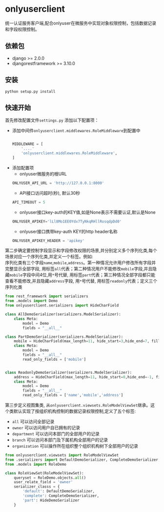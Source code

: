 # onlyuserclient

统一认证服务客户端,配合onlyuser在微服务中实现对象权限控制，包括数据记录和字段权限控制。    

## 依赖包
+ django >= 2.0.0
+ djangorestframework >= 3.10.0

## 安装
```shell
python setup.py install
```

## 快速开始

首先修改配置文件`settings.py`
添加以下配置项：
+ 添加中间件`onlyuserclient.middlewares.RoleMiddleware`到配置中
  ```python
  
  MIDDLEWARE = [
      '....'
      'onlyuserclient.middlewares.RoleMiddleware',
  ]  

  ```
+ 添加配置项
  * onlyuser微服务的根URL
  ```python
  ONLYUSER_API_URL = 'http://127.0.0.1:8000' 
  ```
  * API接口访问超时(秒), 默认30秒
  ```python
  API_TIMEOUT = 5
  ```
  * onlyuser接口key-auth的KEY值,如是None表示不需要认证,默认是None
  ```python
  ONLYUSER_APIKEY='lLl8Mo1EE0Ydx7TyNkqRHllRosqdpDd0'
  ```
  * onlyuser接口携带key-auth KEY的http header名称
  ```python
  ONLYUSER_APIKEY_HEADER = 'apikey'
  ```
  

第二步确定要控制字段显示和字段修改权限的场景,并分别定义多个序列化类,每个场景对应一个序列化类,并定义一个标签。例如:    
序列化类有三个字段`name`,`mobile`,`address`。第一种情况允许用户修改所有字段并完整显示全部字段, 用标签`all`代表；第二种情况用户不能修改`mobile`字段,并且隐藏`mobile`字段中间4位,用`*`号代替, 用标签`part`代表；第三种情况全部字段都只能查看不能修改,并且隐藏`address`字段, 用`*`号代替, 用标签`readonly`代表；定义三个序列化类
```python
from rest_framework import serializers
from .models import Demo
from onlyuserclient.serializers import HideCharField

class AllDemoSerializer(serializers.ModelSerializer):
    class Meta:
        model = Demo
        fields = "__all__"

class PartDemoSerializer(serializers.ModelSerializer):
    mobile = HideCharField(max_length=11, hide_start=3,hide_end=7, fill_char='*')
    class Meta:
        model = Demo
        fields = "__all__"
        read_only_fields = ['mobile']


class ReadonlyDemoSerializer(serializers.ModelSerializer):
    address = HideCharField(max_length=11, hide_start=0,hide_end=-1, fill_char='*')
    class Meta:
        model = Demo
        fields = "__all__"
        read_only_fields = ['name','mobile','address']
```

第三步定义视图集类, 从`onlyuserclient.viewsets.RoleModelViewSet`继承。这个类默认实现了按组织机构控制的数据记录权限控制,定义了五个标签:    
+ `all` 可以访问全部记录
+ `owner` 可以访问用户自已拥有的记录
+ `department` 可以访问本部门的全部用户的记录
+ `branch` 可以访问本部门及下属机构全部用户的记录
+ `organization` 可以操作所在组织整个组织机构树下全部用户的记录

```python
from onlyuserclient.viewsets import RoleModelViewSet
from .serializers import DefaultDemoSerializer, CompleteDemoSerializer, HideDemoSerializer
from .models import RoleDemo

class RoleViewSet(RoleModelViewSet):
    queryset = RoleDemo.objects.all()
    user_relate_field = 'owner'
    serializer_classs = {
        'default': DefaultDemoSerializer,
        'complete': CompleteDemoSerializer,
        'part': HideDemoSerializer
    }


```